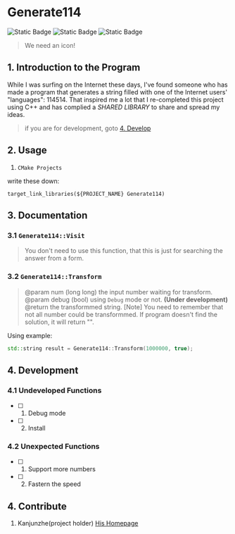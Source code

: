 # Generate114

![Static Badge](https://img.shields.io/badge/Programing%20Language-C%2B%2B-green?logo=C%2B%2B)
![Static Badge](https://img.shields.io/badge/License-MIT-blue)
![Static Badge](https://img.shields.io/badge/Version-v1.0.0-purple)

> We need an icon!

## 1. Introduction to the Program

While I was surfing on the Internet these days, I've found someone who has made a program that generates a string filled with one of the Internet users' "languages": 114514. That inspired me a lot that I re-completed this project using C++ and has complied a <i>SHARED LIBRARY</i> to share and spread my ideas.

> if you are for development, goto [4. Develop](#4-development)

## 2. Usage

1. `CMake Projects`

write these down:

```CMakeLists
target_link_libraries(${PROJECT_NAME} Generate114)
```

## 3. Documentation

### 3.1 `Generate114::Visit`

> You don't need to use this function, that this is just for searching the answer from a form.

### 3.2 `Generate114::Transform`

> @param num (long long) the input number waiting for transform.
> @param debug (bool) using `Debug` mode or not. **(Under development)**
> @return the transformmed string.
> \[Note\] You need to remember that not all number could be transformmed. If program doesn't find the solution, it will return "".

Using example:

```C++
std::string result = Generate114::Transform(1000000, true);
```

## 4. Development

### 4.1 Undeveloped Functions

- [ ] 1. Debug mode
- [ ] 2. Install

### 4.2 Unexpected Functions

- [ ] 1. Support more numbers
- [ ] 2. Fastern the speed

## 4. Contribute

1. Kanjunzhe(project holder) [His Homepage](https://github.com/kanjunzhe)
